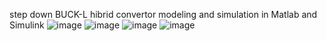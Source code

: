 step down BUCK-L hibrid convertor 
modeling and simulation in Matlab and Simulink
![image](https://user-images.githubusercontent.com/113337736/209633974-188de2c8-d2a5-4f5a-99b1-34045e56dd0a.png)
![image](https://user-images.githubusercontent.com/113337736/209634197-1a8d2bb0-0691-4fef-bf79-7bcaefa5c298.png)
![image](https://user-images.githubusercontent.com/113337736/209634270-6c314e0e-3e56-44d0-8c0e-a70ac55cc0d7.png)
![image](https://user-images.githubusercontent.com/113337736/209634316-e27ff0ea-0b46-4771-b112-c338d58ffd83.png)

